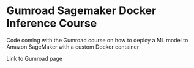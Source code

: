 # Gumroad Sagemaker Docker Inference Course
Code coming with the Gumroad course on how to deploy a ML model to Amazon SageMaker with a custom Docker container

Link to Gumroad page
